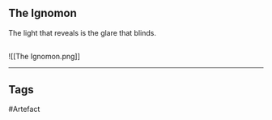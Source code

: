 ## The Ignomon
The light that reveals is the glare that blinds.
## 
![[The Ignomon.png]]

---
## Tags
#Artefact